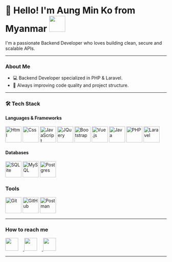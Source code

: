 # 👋 Hello! I'm Aung Min Ko from Myanmar <img src="https://upload.wikimedia.org/wikipedia/commons/8/8c/Flag_of_Myanmar.svg" width="50" height="50"></img>

I'm a passionate Backend Developer who loves building clean, secure and scalable APIs.

---

###  About Me
 -  💻 Backend Developer specialized in PHP & Laravel.  
 - 🚀 Always improving code quality and project structure.  

---

### 🛠️ Tech Stack

#### Languages & Frameworks

<p align="left">
  <img src="https://devicon-website.vercel.app/api/html5/original.svg" alt="Html" width="50" height="50"></img>
  <img src="https://devicon-website.vercel.app/api/css3/original.svg" alt="Css" width="50" height="50"></img>
  <img src="https://devicon-website.vercel.app/api/javascript/original.svg" alt="JavaScript" width="50" height="50"></img>
  <img src="https://devicon-website.vercel.app/api/jquery/original.svg" alt="JQuery" width="50" height="50"></img>
  <img src="https://devicon-website.vercel.app/api/bootstrap/original.svg" alt="Bootstrap" width="50" height="50"></img>
  <img src="https://devicon-website.vercel.app/api/vuejs/original.svg" alt="Vue.js" width="50" height="50"></img>
  <img src="https://devicon-website.vercel.app/api/java/original.svg" alt="Java" width="50" height="50"></img>
  <img src="https://devicon-website.vercel.app/api/php/original.svg" alt="PHP" width="50" height="50"></img>
  <img src="https://devicon-website.vercel.app/api/laravel/plain-wordmark.svg" alt="Laravel" width="50" height="50"></img>
</p>

#### Databases

<p align="left">
  <img src="https://devicon-website.vercel.app/api/sqlite/original-wordmark.svg" alt="SQLite" width="50" height="50"></img>
  <img src="https://devicon-website.vercel.app/api/mysql/original-wordmark.svg" alt="MySQL" width="50" height="50"></img>
  <img src="https://devicon-website.vercel.app/api/postgresql/original-wordmark.svg" alt="Postgres" width="50" height="50"></img>
</p>

### Tools

<p align="left">
  <img src="https://devicon-website.vercel.app/api/git/original.svg" alt="Git" width="50" height="50"></img>
  <img src="https://devicon-website.vercel.app/api/github/original.svg" alt="GitHub" width="50" height="50"></img>
  <img src="https://cdn.jsdelivr.net/gh/devicons/devicon/icons/postman/postman-original.svg" alt="Postman" width="50" height="50"/>
</svg>

</p>
 
---

###  How to reach me
<p align="left">
  <a href="https://www.facebook.com/profile.php?id=61571911991566&mibexid=wwXlfr&mibexit=wwXlfr" target="_blank">
    <img src="https://cdn.jsdelivr.net/gh/devicons/devicon/icons/facebook/facebook-original.svg" width="40" height="40" style="margin-right: 15px;"/>
  </a>
  
  <a href="https://www.linkedin.com/in/aung-min-ko-20b317346" target="_blank">
    <img src="https://cdn.jsdelivr.net/gh/devicons/devicon/icons/linkedin/linkedin-original.svg" width="40" height="40" style="margin-right: 15px;/>
  </a>
  
  <a href="mailto:aungminko951357@gmail.com">
    <img src="https://www.svgrepo.com/show/303161/gmail-icon-logo.svg" width="40" height="40" style="margin-right: 15px;"/>
  </a>
</p>  

---


